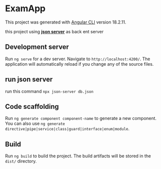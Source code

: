 # ExamApp

This project was generated with [Angular CLI](https://github.com/angular/angular-cli) version 18.2.11.

 this project using <ins> **json server**</ins>  as back ent server 

## Development server

Run `ng serve` for a dev server. Navigate to `http://localhost:4200/`. The application will automatically reload if you change any of the source files.

## run json server 
run this command `npx json-server db.json`

## Code scaffolding

Run `ng generate component component-name` to generate a new component. You can also use `ng generate directive|pipe|service|class|guard|interface|enum|module`.

## Build

Run `ng build` to build the project. The build artifacts will be stored in the `dist/` directory.

